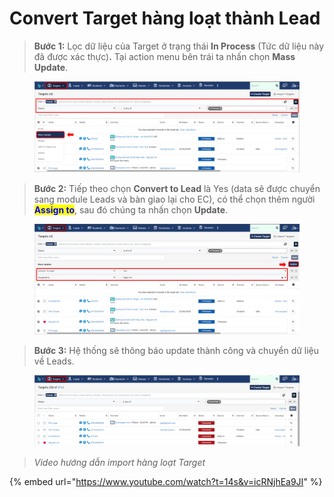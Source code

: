 # Convert Target hàng loạt thành Lead

> **Bước 1:** Lọc dữ liệu của Target ở trạng thái **In Process** (Tức dữ liệu này đã được xác thực)**.** Tại action menu bên trái ta nhấn chọn **Mass Update**.

<figure><img src="../../../.gitbook/assets/image (2) (4).png" alt=""><figcaption></figcaption></figure>

> **Bước 2:** Tiếp theo chọn **Convert to Lead** là Yes (data sẽ được chuyển sang module Leads và bàn giao lại cho EC), có thể chọn thêm người <mark style="color:blue;">**Assign to**</mark>, sau đó chúng ta nhấn chọn **Update**.

<figure><img src="../../../.gitbook/assets/image (148).png" alt=""><figcaption></figcaption></figure>

> **Bước 3:** Hệ thống sẽ thông báo update thành công và chuyển dữ liệu về Leads.

<figure><img src="../../../.gitbook/assets/image (4) (1) (4) (1).png" alt=""><figcaption></figcaption></figure>

> _Video hướng dẫn import hàng loạt Target_

{% embed url="https://www.youtube.com/watch?t=14s&v=icRNjhEa9JI" %}
